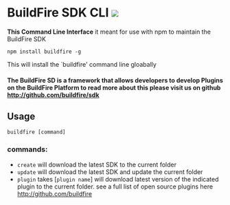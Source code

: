 # BuildFire SDK CLI ![](https://api.travis-ci.org/BuildFire/sdk-cli.svg)
**This Command Line Interface** it meant for use with npm to maintain the BuildFire SDK

`npm install buildfire -g`

This will install the `buildfire' command line gloabally

#### The BuildFire SD is a framework that allows developers to develop Plugins on the BuildFire Platform to read more about this please visit us on github http://github.com/buildfire/sdk

## Usage
`buildfire [command]`

### commands:
* `create` will download the latest SDK to the current folder
* `update` will download the latest SDK and update the current folder
* `plugin` takes [`plugin name`] will download latest version of the indicated plugin to the current folder. see a full list of open source plugins here http://github.com/buildfire
